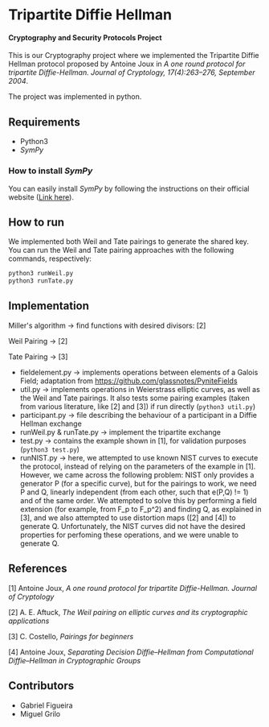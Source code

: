 # Tripartite Diffie Hellman

#### Cryptography and Security Protocols Project
This is our Cryptography project where we implemented the Tripartite Diffie Hellman protocol proposed by Antoine Joux in *A one round protocol for tripartite Diffie-Hellman. Journal of Cryptology, 17(4):263–276, September 2004*.

The project was implemented in python.

## Requirements
- Python3
- *SymPy*

### How to install *SymPy*
You can easily install *SymPy* by following the instructions on
their official website ([Link here](https://www.sympy.org/en/)).

## How to run
We implemented both Weil and Tate pairings to generate the shared key. You can run the Weil and Tate pairing approaches with the following commands, respectively:
```bash
python3 runWeil.py
python3 runTate.py
```

## Implementation
Miller's algorithm -> find functions with desired divisors: [2]

Weil Pairing -> [2]

Tate Pairing -> [3]

- fieldelement.py -> implements operations between elements of a Galois Field; adaptation from https://github.com/glassnotes/PyniteFields
- util.py -> implements operations in Weierstrass elliptic curves, as well as the Weil and Tate pairings. It also tests some pairing examples (taken from various literature, like [2] and [3]) if run directly (`python3 util.py`)
- participant.py -> file describing the behaviour of a participant in a Diffie Hellman exchange
- runWeil.py & runTate.py -> implement the tripartite exchange
- test.py -> contains the example shown in [1], for validation purposes (`python3 test.py`)
- runNIST.py -> here, we attempted to use known NIST curves to execute the protocol, instead of relying on the parameters of the example in [1]. However, we came across the following problem: NIST only provides a generator P (for a specific curve), but for the pairings to work, we need P and Q, linearly independent (from each other, such that e(P,Q) != 1) and of the same order. We attempted to solve this by performing a field extension (for example, from F_p to F_p^2) and finding Q, as explained in [3], and we also attempted to use distortion maps ([2] and [4]) to generate Q.
Unfortunately, the NIST curves did not have the desired properties for perfoming these operations, and we were unable to generate Q.

## References

[1] Antoine Joux, *A one round protocol for tripartite Diffie-Hellman. Journal of Cryptology*

[2] A. E. Aftuck, *The Weil pairing on elliptic curves and its cryptographic applications*

[3] C. Costello, *Pairings for beginners*

[4] Antoine Joux, *Separating Decision Diffie–Hellman from Computational Diffie–Hellman in Cryptographic Groups*

## Contributors
- Gabriel Figueira
- Miguel Grilo
